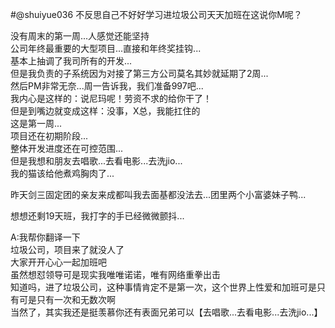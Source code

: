 #@shuiyue036 不反思自己不好好学习进垃圾公司天天加班在这说你M呢？

没有周末的第一周...人感觉还能坚持</br>
公司年终最重要的大型项目...直接和年终奖挂钩...</br>
基本上抽调了我司所有的开发...</br>
但是我负责的子系统因为对接了第三方公司莫名其妙就延期了2周...</br>
然后PM非常无奈...周一告诉我，我们准备997吧...</br>
我内心是这样的：说尼玛呢！劳资不求的给你干了！</br>
但是到嘴边就变成这样：没事，X总，我能扛住的</br>
这是第一周...</br>
项目还在初期阶段...</br>
整体开发进度还在可控范围...</br>
但是我想和朋友去唱歌...去看电影...去洗jio...</br>
我的猫该给他煮鸡胸肉了...</br>

昨天剑三固定团的亲友来成都叫我去面基都没法去...团里两个小富婆妹子鸭...</br>

想想还剩19天班，我打字的手已经微微颤抖...</br>


A:我帮你翻译一下</br>
垃圾公司，项目来了就没人了</br>
大家开开心心一起加班吧</br>
虽然想怼领导可是现实我唯唯诺诺，唯有网络重拳出击</br>
知道吗，进了垃圾公司，这种事情肯定不是第一次，这个世界上性爱和加班可是只有可是只有一次和无数次啊</br>
当然了，其实我还是挺羡慕你还有表面兄弟可以【去唱歌...去看电影...去洗jio...】</br>
